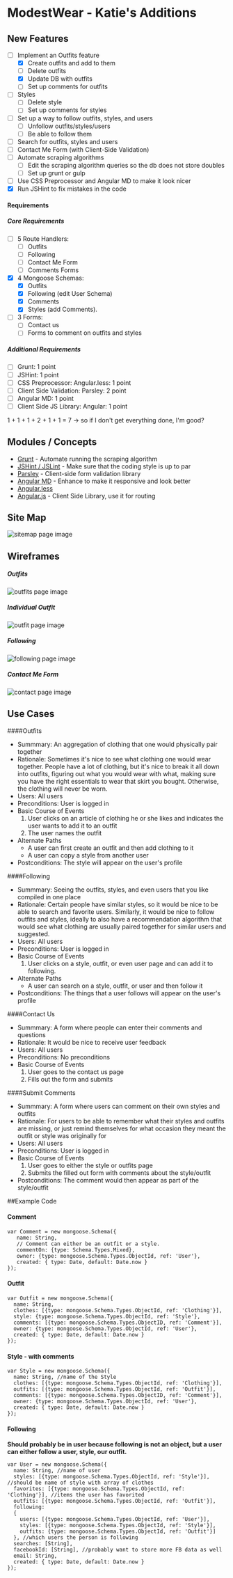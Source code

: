# ModestWear - Katie's Additions

## New Features
- [ ] Implement an Outfits feature
  - [x] Create outfits and add to them
  - [ ] Delete outfits
  - [x] Update DB with outfits 
  - [ ] Set up comments for outfits
- [ ] Styles
  - [ ] Delete style 
  - [ ] Set up comments for styles
- [ ] Set up a way to follow outfits, styles, and users
  - [ ] Unfollow outfits/styles/users
  - [ ] Be able to follow them
- [ ] Search for outfits, styles and users
- [ ] Contact Me Form (with Client-Side Validation)
- [ ] Automate scraping algorithms 
  - [ ] Edit the scraping algorithm queries so the db does not store doubles
  - [ ] Set up grunt or gulp
- [ ] Use CSS Preprocessor and Angular MD to make it look nicer
- [x] Run JSHint to fix mistakes in the code

#### Requirements
##### Core Requirements
- [ ] 5 Route Handlers: 
  - [ ] Outfits
  - [ ] Following
  - [ ] Contact Me Form
  - [ ] Comments Forms
- [x] 4 Mongoose Schemas: 
  - [x] Outfits 
  - [x] Following (edit User Schema) 
  - [x] Comments
  - [x] Styles (add Comments).
- [ ] 3 Forms: 
  - [ ] Contact us 
  - [ ] Forms to comment on outfits and styles

##### Additional Requirements
- [ ] Grunt: 1 point
- [ ] JSHint: 1 point
- [ ] CSS Preprocessor: Angular.less: 1 point
- [ ] Client Side Validation: Parsley: 2 point
- [ ] Angular MD: 1 point
- [ ] Client Side JS Library: Angular: 1 point

1 + 1 + 1 + 2 + 1 + 1 = 7 -> so if I don't get everything done, I'm good?

## Modules / Concepts
- [Grunt](http://gruntjs.com/) - Automate running the scraping algorithm
- [JSHint / JSLint](http://jshint.com/) - Make sure that the coding style is up to par
- [Parsley](http://parsleyjs.org/) - Client-side form validation library
- [Angular MD](https://material.angularjs.org/latest/) - Enhance to make it responsive and look better
- [Angular.less](https://www.npmjs.com/package/angular-less)
- [Angular.js](https://angularjs.org/) - Client Side Library, use it for routing

## Site Map
![sitemap page image](/documentation/SiteMap.jpg?raw=true "SiteMap")

## Wireframes
##### Outfits
![outfits page image](/documentation/OutfitsPage.jpg?raw=true "OutfitsPage")
##### Individual Outfit
![outfit page image](/documentation/IndivOutfitPage.jpg?raw=true "IndivOutfit")
##### Following
![following page image](/documentation/FollowingPage.jpg?raw=true "FollowingPage")
##### Contact Me Form
![contact page image](/documentation/ContactMe.jpg?raw=true "Contact")


## Use Cases
####Outfits
- Summmary: An aggregation of clothing that one would physically pair together
- Rationale: Sometimes it's nice to see what clothing one would wear together. People have a lot of clothing, but it's nice to break it all down into outfits, figuring out what you would wear with what, making sure you have the right essentials to wear that skirt you bought. Otherwise, the clothing will never be worn.
- Users: All users
- Preconditions: User is logged in
- Basic Course of Events
  1. User clicks on an article of clothing he or she likes and indicates the user wants to add it to an outfit
  2. The user names the outfit
- Alternate Paths
  - A user can first create an outfit and then add clothing to it
  - A user can copy a style from another user
- Postconditions: The style will appear on the user's profile

####Following
- Summmary: Seeing the outfits, styles, and even users that you like compiled in one place
- Rationale: Certain people have similar styles, so it would be nice to be able to search and favorite users. Similarly, it would be nice to follow outfits and styles, ideally to also have a recommendation algorithm that would see what clothing are usually paired together for similar users and suggested. 
- Users: All users
- Preconditions: User is logged in
- Basic Course of Events
  1. User clicks on a style, outfit, or even user page and can add it to following.
- Alternate Paths
	- A user can search on a style, outfit, or user and then follow it
- Postconditions: The things that a user follows will appear on the user's profile

####Contact Us
- Summmary: A form where people can enter their comments and questions
- Rationale: It would be nice to receive user feedback
- Users: All users
- Preconditions: No preconditions
- Basic Course of Events
  1. User goes to the contact us page
  2. Fills out the form and submits

####Submit Comments
- Summmary: A form where users can comment on their own styles and outfits
- Rationale: For users to be able to remember what their styles and outfits are missing, or just remind themselves for what occasion they meant the outfit or style was originally for
- Users: All users
- Preconditions: User is logged in
- Basic Course of Events
  1. User goes to either the style or outfits page
  2. Submits the filled out form with comments about the style/outfit
- Postconditions: The comment would then appear as part of the style/outfit

##Example Code

#### Comment
```
var Comment = new mongoose.Schema({
   name: String,
   // Comment can either be an outfit or a style.
   commentOn: {type: Schema.Types.Mixed},
   owner: {type: mongoose.Schema.Types.ObjectId, ref: 'User'},
   created: { type: Date, default: Date.now }
});
```

#### Outfit
```
var Outfit = new mongoose.Schema({
  name: String,
  clothes: [{type: mongoose.Schema.Types.ObjectId, ref: 'Clothing'}],
  style: {type: mongoose.Schema.Types.ObjectId, ref: 'Style'},
  comments: [{type: mongoose.Schema.Types.ObjectID, ref: 'Comment'}],
  owner: {type: mongoose.Schema.Types.ObjectId, ref: 'User'},
  created: { type: Date, default: Date.now }
});
```

#### Style - with comments
```
var Style = new mongoose.Schema({
  name: String, //name of the Style
  clothes: [{type: mongoose.Schema.Types.ObjectId, ref: 'Clothing'}],
  outfits: [{type: mongoose.Schema.Types.ObjectId, ref: 'Outfit'}],
  comments: [{type: mongoose.Schema.Types.ObjectID, ref: 'Comment'}],
  owner: {type: mongoose.Schema.Types.ObjectId, ref: 'User'},
  created: { type: Date, default: Date.now }
});
```

#### Following
**Should probably be in user because following is not an object, but a user can either follow a user, style, our outfit.**
```
var User = new mongoose.Schema({
  name: String, //name of user
  styles: [{type: mongoose.Schema.Types.ObjectId, ref: 'Style'}], //should be name of style with array of clothes
  favorites: [{type: mongoose.Schema.Types.ObjectId, ref: 'Clothing'}], //items the user has favorited
  outfits: [{type: mongoose.Schema.Types.ObjectId, ref: 'Outfit'}],
  following:
  {
    users: [{type: mongoose.Schema.Types.ObjectId, ref: 'User'}],
    styles: [{type: mongoose.Schema.Types.ObjectId, ref: 'Style'}],
    outfits: {type: mongoose.Schema.Types.ObjectId, ref: 'Outfit'}]
  }, //which users the person is following
  searches: [String],
  facebookId: [String], //probably want to store more FB data as well
  email: String,
  created: { type: Date, default: Date.now }
});
```
